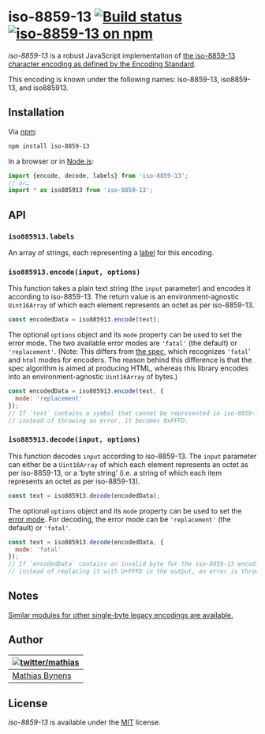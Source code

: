 # iso-8859-13 [![Build status](https://github.com/mathiasbynens/iso-8859-13/workflows/run-checks/badge.svg)](https://github.com/mathiasbynens/iso-8859-13/actions?query=workflow%3Arun-checks) [![iso-8859-13 on npm](https://img.shields.io/npm/v/iso-8859-13)](https://www.npmjs.com/package/iso-8859-13)

_iso-8859-13_ is a robust JavaScript implementation of [the iso-8859-13 character encoding as defined by the Encoding Standard](https://encoding.spec.whatwg.org/#iso-8859-13).

This encoding is known under the following names: iso-8859-13, iso8859-13, and iso885913.

## Installation

Via [npm](https://www.npmjs.com/):

```bash
npm install iso-8859-13
```

In a browser or in [Node.js](https://nodejs.org/):

```js
import {encode, decode, labels} from 'iso-8859-13';
// or…
import * as iso885913 from 'iso-8859-13';
```

## API

### `iso885913.labels`

An array of strings, each representing a [label](https://encoding.spec.whatwg.org/#label) for this encoding.

### `iso885913.encode(input, options)`

This function takes a plain text string (the `input` parameter) and encodes it according to iso-8859-13. The return value is an environment-agnostic `Uint16Array` of which each element represents an octet as per iso-8859-13.

```js
const encodedData = iso885913.encode(text);
```

The optional `options` object and its `mode` property can be used to set the error mode. The two available error modes are `'fatal'` (the default) or `'replacement'`. (Note: This differs from [the spec](https://encoding.spec.whatwg.org/#error-mode), which recognizes `'fatal`' and `html` modes for encoders. The reason behind this difference is that the spec algorithm is aimed at producing HTML, whereas this library encodes into an environment-agnostic `Uint16Array` of bytes.)

```js
const encodedData = iso885913.encode(text, {
  mode: 'replacement'
});
// If `text` contains a symbol that cannot be represented in iso-8859-13,
// instead of throwing an error, it becomes 0xFFFD.
```

### `iso885913.decode(input, options)`

This function decodes `input` according to iso-8859-13. The `input` parameter can either be a `Uint16Array` of which each element represents an octet as per iso-8859-13, or a ‘byte string’ (i.e. a string of which each item represents an octet as per iso-8859-13).

```js
const text = iso885913.decode(encodedData);
```

The optional `options` object and its `mode` property can be used to set the [error mode](https://encoding.spec.whatwg.org/#error-mode). For decoding, the error mode can be `'replacement'` (the default) or `'fatal'`.

```js
const text = iso885913.decode(encodedData, {
  mode: 'fatal'
});
// If `encodedData` contains an invalid byte for the iso-8859-13 encoding,
// instead of replacing it with U+FFFD in the output, an error is thrown.
```

## Notes

[Similar modules for other single-byte legacy encodings are available.](https://www.npmjs.com/browse/keyword/legacy-encoding)

## Author

| [![twitter/mathias](https://gravatar.com/avatar/24e08a9ea84deb17ae121074d0f17125?s=70)](https://twitter.com/mathias "Follow @mathias on Twitter") |
|---|
| [Mathias Bynens](https://mathiasbynens.be/) |

## License

_iso-8859-13_ is available under the [MIT](https://mths.be/mit) license.
